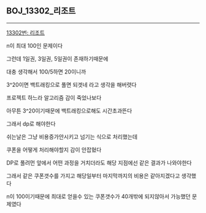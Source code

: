 ## BOJ_13302_리조트

---

[13302번: 리조트](https://www.acmicpc.net/problem/13302)

n이 최대 100인 문제이다

그런데 1일권, 3일권, 5일권이 존재하기때문에

대충 생각해서 100/5하면 20이니까

3^20이면 백트래킹으로 풀면 되겟네 라고 생각을 해버렷다

프로젝트 하느라 알고리즘 감이 죽었나보다

아무튼 3^20이기때문에 백트래킹으로해도 시간초과뜬다

그래서 dp로 해야한다

쉬는날은 그냥 비용증가안시키고 넘기는 식으로 처리했는데

쿠폰을 어떻게 처리해야할지 감이 안잡혔다

DP로 풀려먼 앞에서 어떤 과정을 거치더라도 해당 지점에선 같은 결과가 나와야한다 

그래서 같은 쿠폰갯수를 가지고 해당일부터 마지막까지의 비용은 같아지겠다고 생각했다 

n이 100이기때문에 최대로 얻을수 있는 쿠폰갯수가 40개밖에 되지않아서 가능했던 문제였다
